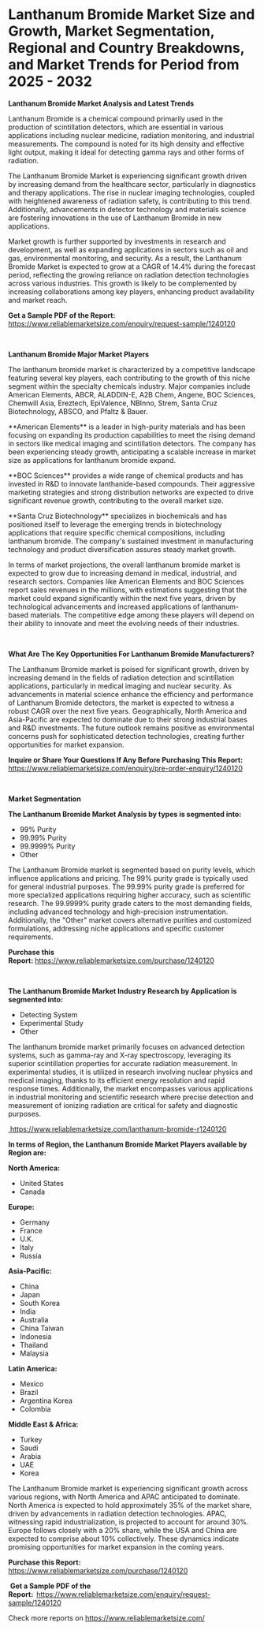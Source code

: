 <p><h1>Lanthanum Bromide Market Size and Growth, Market Segmentation, Regional and Country Breakdowns, and Market Trends for Period from 2025 -  2032</h1></p><p><strong>Lanthanum Bromide Market Analysis and Latest Trends</strong></p>
<p><p>Lanthanum Bromide is a chemical compound primarily used in the production of scintillation detectors, which are essential in various applications including nuclear medicine, radiation monitoring, and industrial measurements. The compound is noted for its high density and effective light output, making it ideal for detecting gamma rays and other forms of radiation.</p><p>The Lanthanum Bromide Market is experiencing significant growth driven by increasing demand from the healthcare sector, particularly in diagnostics and therapy applications. The rise in nuclear imaging technologies, coupled with heightened awareness of radiation safety, is contributing to this trend. Additionally, advancements in detector technology and materials science are fostering innovations in the use of Lanthanum Bromide in new applications.</p><p>Market growth is further supported by investments in research and development, as well as expanding applications in sectors such as oil and gas, environmental monitoring, and security. As a result, the Lanthanum Bromide Market is expected to grow at a CAGR of 14.4% during the forecast period, reflecting the growing reliance on radiation detection technologies across various industries. This growth is likely to be complemented by increasing collaborations among key players, enhancing product availability and market reach.</p></p>
<p><strong>Get a Sample PDF of the Report:&nbsp;</strong> <a href="https://www.reliablemarketsize.com/enquiry/request-sample/1240120?utm_campaign=1197&utm_medium=2&utm_source=Github&utm_content=ia&utm_term=30012025&utm_id=lanthanum-bromide">https://www.reliablemarketsize.com/enquiry/request-sample/1240120</a></p>
<p>&nbsp;</p>
<p><strong>Lanthanum Bromide Major Market Players</strong></p>
<p><p>The lanthanum bromide market is characterized by a competitive landscape featuring several key players, each contributing to the growth of this niche segment within the specialty chemicals industry. Major companies include American Elements, ABCR, ALADDIN-E, A2B Chem, Angene, BOC Sciences, Chemwill Asia, Ereztech, EpiValence, NBInno, Strem, Santa Cruz Biotechnology, ABSCO, and Pfaltz & Bauer.</p><p>**American Elements** is a leader in high-purity materials and has been focusing on expanding its production capabilities to meet the rising demand in sectors like medical imaging and scintillation detectors. The company has been experiencing steady growth, anticipating a scalable increase in market size as applications for lanthanum bromide expand.</p><p>**BOC Sciences** provides a wide range of chemical products and has invested in R&D to innovate lanthanide-based compounds. Their aggressive marketing strategies and strong distribution networks are expected to drive significant revenue growth, contributing to the overall market size.</p><p>**Santa Cruz Biotechnology** specializes in biochemicals and has positioned itself to leverage the emerging trends in biotechnology applications that require specific chemical compositions, including lanthanum bromide. The company's sustained investment in manufacturing technology and product diversification assures steady market growth.</p><p>In terms of market projections, the overall lanthanum bromide market is expected to grow due to increasing demand in medical, industrial, and research sectors. Companies like American Elements and BOC Sciences report sales revenues in the millions, with estimations suggesting that the market could expand significantly within the next five years, driven by technological advancements and increased applications of lanthanum-based materials. The competitive edge among these players will depend on their ability to innovate and meet the evolving needs of their industries.</p></p>
<p>&nbsp;</p>
<p><strong>What Are The Key Opportunities For Lanthanum Bromide Manufacturers?</strong></p>
<p><p>The Lanthanum Bromide market is poised for significant growth, driven by increasing demand in the fields of radiation detection and scintillation applications, particularly in medical imaging and nuclear security. As advancements in material science enhance the efficiency and performance of Lanthanum Bromide detectors, the market is expected to witness a robust CAGR over the next five years. Geographically, North America and Asia-Pacific are expected to dominate due to their strong industrial bases and R&D investments. The future outlook remains positive as environmental concerns push for sophisticated detection technologies, creating further opportunities for market expansion.</p></p>
<p><strong>Inquire or Share Your Questions If Any Before Purchasing This Report:</strong> <a href="https://www.reliablemarketsize.com/enquiry/pre-order-enquiry/1240120?utm_campaign=1197&utm_medium=2&utm_source=Github&utm_content=ia&utm_term=30012025&utm_id=lanthanum-bromide">https://www.reliablemarketsize.com/enquiry/pre-order-enquiry/1240120</a></p>
<p>&nbsp;</p>
<p><strong>Market Segmentation</strong></p>
<p><strong>The Lanthanum Bromide Market Analysis by types is segmented into:</strong></p>
<p><ul><li>99% Purity</li><li>99.99% Purity</li><li>99.9999% Purity</li><li>Other</li></ul></p>
<p><p>The Lanthanum Bromide market is segmented based on purity levels, which influence applications and pricing. The 99% purity grade is typically used for general industrial purposes. The 99.99% purity grade is preferred for more specialized applications requiring higher accuracy, such as scientific research. The 99.9999% purity grade caters to the most demanding fields, including advanced technology and high-precision instrumentation. Additionally, the "Other" market covers alternative purities and customized formulations, addressing niche applications and specific customer requirements.</p></p>
<p><strong>Purchase this Report:&nbsp;</strong><a href="https://www.reliablemarketsize.com/purchase/1240120?utm_campaign=1197&utm_medium=2&utm_source=Github&utm_content=ia&utm_term=30012025&utm_id=lanthanum-bromide">https://www.reliablemarketsize.com/purchase/1240120</a></p>
<p>&nbsp;</p>
<p><strong>The Lanthanum Bromide Market Industry Research by Application is segmented into:</strong></p>
<p><ul><li>Detecting System</li><li>Experimental Study</li><li>Other</li></ul></p>
<p><p>The lanthanum bromide market primarily focuses on advanced detection systems, such as gamma-ray and X-ray spectroscopy, leveraging its superior scintillation properties for accurate radiation measurement. In experimental studies, it is utilized in research involving nuclear physics and medical imaging, thanks to its efficient energy resolution and rapid response times. Additionally, the market encompasses various applications in industrial monitoring and scientific research where precise detection and measurement of ionizing radiation are critical for safety and diagnostic purposes.</p></p>
<p><a href="https://www.reliablemarketsize.com/lanthanum-bromide-r1240120?utm_campaign=1197&utm_medium=2&utm_source=Github&utm_content=ia&utm_term=30012025&utm_id=lanthanum-bromide">&nbsp;https://www.reliablemarketsize.com/lanthanum-bromide-r1240120</a></p>
<p><strong>In terms of Region, the Lanthanum Bromide Market Players available by Region are:</strong></p>
<p>
    <p> <strong> North America: </strong>
        <ul>
            <li>United States</li>
            <li>Canada</li>
        </ul>
        </p> 
    <p> <strong> Europe: </strong>
        <ul>
            <li>Germany</li>
            <li>France</li>
            <li>U.K.</li>
            <li>Italy</li>
            <li>Russia</li>
        </ul>
        </p> 
    <p> <strong> Asia-Pacific: </strong>
        <ul>
            <li>China</li>
            <li>Japan</li>
            <li>South Korea</li>
            <li>India</li>
            <li>Australia</li>
            <li>China Taiwan</li>
            <li>Indonesia</li>
            <li>Thailand</li>
            <li>Malaysia</li>
        </ul>
        </p> 
    <p> <strong> Latin America: </strong>
        <ul>
            <li>Mexico</li>
            <li>Brazil</li>
            <li>Argentina Korea</li>
            <li>Colombia</li>
        </ul>
        </p> 
    <p> <strong> Middle East & Africa: </strong>
        <ul>
            <li>Turkey</li>
            <li>Saudi</li>
            <li>Arabia</li>
            <li>UAE</li>
            <li>Korea</li>
        </ul>
    </p>
    </p>
<p><p>The Lanthanum Bromide market is experiencing significant growth across various regions, with North America and APAC anticipated to dominate. North America is expected to hold approximately 35% of the market share, driven by advancements in radiation detection technologies. APAC, witnessing rapid industrialization, is projected to account for around 30%. Europe follows closely with a 20% share, while the USA and China are expected to comprise about 10% collectively. These dynamics indicate promising opportunities for market expansion in the coming years.</p></p>
<p><strong>Purchase this Report: </strong><a href="https://www.reliablemarketsize.com/purchase/1240120?utm_campaign=1197&utm_medium=2&utm_source=Github&utm_content=ia&utm_term=30012025&utm_id=lanthanum-bromide">https://www.reliablemarketsize.com/purchase/1240120</a></p>
<p>&nbsp;<strong>Get a Sample PDF of the Report:&nbsp;&nbsp;</strong><a href="https://www.reliablemarketsize.com/enquiry/request-sample/1240120?utm_campaign=1197&utm_medium=2&utm_source=Github&utm_content=ia&utm_term=30012025&utm_id=lanthanum-bromide">https://www.reliablemarketsize.com/enquiry/request-sample/1240120</a></p>
<p><strong></strong></p>
<p>Check more reports on <a href="https://www.reliablemarketsize.com/?utm_campaign=1197&utm_medium=2&utm_source=Github&utm_content=ia&utm_term=30012025&utm_id=lanthanum-bromide">https://www.reliablemarketsize.com/</a></p>